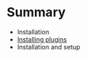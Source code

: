 # Summary

* Installation
* [Installing plugins](installation_setup/installing_plugins.md)
* Installation and setup

